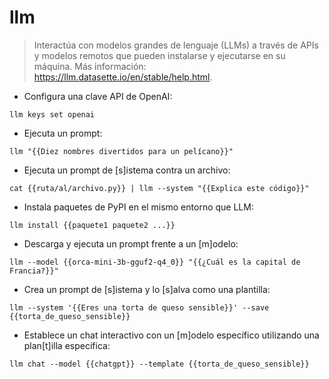 # llm

> Interactúa con modelos grandes de lenguaje (LLMs) a través de APIs y modelos remotos que pueden instalarse y ejecutarse en su máquina.
> Más información: <https://llm.datasette.io/en/stable/help.html>.

- Configura una clave API de OpenAI:

`llm keys set openai`

- Ejecuta un prompt:

`llm "{{Diez nombres divertidos para un pelícano}}"`

- Ejecuta un prompt de [s]istema contra un archivo:

`cat {{ruta/al/archivo.py}} | llm --system "{{Explica este código}}"`

- Instala paquetes de PyPI en el mismo entorno que LLM:

`llm install {{paquete1 paquete2 ...}}`

- Descarga y ejecuta un prompt frente a un [m]odelo:

`llm --model {{orca-mini-3b-gguf2-q4_0}} "{{¿Cuál es la capital de Francia?}}"`

- Crea un prompt de [s]istema y lo [s]alva como una plantilla:

`llm --system '{{Eres una torta de queso sensible}}' --save {{torta_de_queso_sensible}}`

- Establece un chat interactivo con un [m]odelo específico utilizando una plan[t]illa específica:

`llm chat --model {{chatgpt}} --template {{torta_de_queso_sensible}}`
